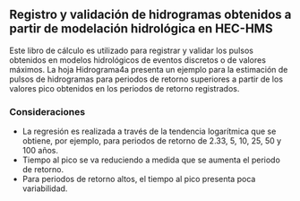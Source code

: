 ## Registro y validación de hidrogramas obtenidos a partir de modelación hidrológica en HEC-HMS

Este libro de cálculo es utilizado para registrar y validar los pulsos obtenidos en modelos hidrológicos de eventos discretos o de valores máximos. La hoja Hidrograma4a presenta un ejemplo para la estimación de pulsos de hidrogramas para periodos de retorno superiores a partir de los valores pico obtenidos en los periodos de retorno registrados. 

### Consideraciones

* La regresión es realizada a través de la tendencia logarítmica que se obtiene, por ejemplo, para periodos de retorno de 2.33, 5, 10, 25, 50 y 100 años. 
* Tiempo al pico se va reduciendo a medida que se aumenta el periodo de retorno.
* Para periodos de retorno altos, el tiempo al pico presenta poca variabilidad.
